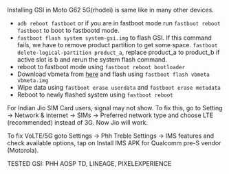 Installing GSI in Moto G62 5G(rhodei) is same like in many other devices.

- `adb reboot fastboot` or if you are in fastboot mode run `fastboot reboot fastboot` to boot to fastbootd mode.
- `fastboot flash system system-gsi.img` to flash GSI. If this command fails, we have to remove product partition to get some space. `fastboot delete-logical-partition product_a`, replace product_a to product_b if active slot is b and rerun the system flash command.
- reboot to fastboot mode using `fastboot reboot bootloader`
- Download vbmeta from [here](https://dl.google.com/developers/android/qt/images/gsi/vbmeta.img) and flash using `fastboot flash vbmeta vbmeta.img`
- Wipe data using `fastboot erase userdata` and `fastboot erase metadata`
- Reboot to newly flashed system using `fastboot reboot`

For Indian Jio SIM Card users, signal may not show. To fix this, go to Setting -> Network & internet -> SIMs -> Preferred network type and choose LTE (recommended) instead of 3G. Now Jio will work.

To fix VoLTE/5G goto Settings -> Phh Treble Settings -> IMS features and check available options, tap on Install IMS APK for Qualcomm pre-S vendor (Motorola).

TESTED GSI: PHH AOSP TD, LINEAGE, PIXELEXPERIENCE